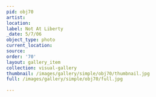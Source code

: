 ```yaml
---
pid: obj70
artist: 
location: 
label: Not At Liberty
_date: 5/7/06
object_type: photo
current_location: 
source: 
order: '70'
layout: gallery_item
collection: visual-gallery
thumbnail: /images/gallery/simple/obj70/thumbnail.jpg
full: /images/gallery/simple/obj70/full.jpg
 
---
```

